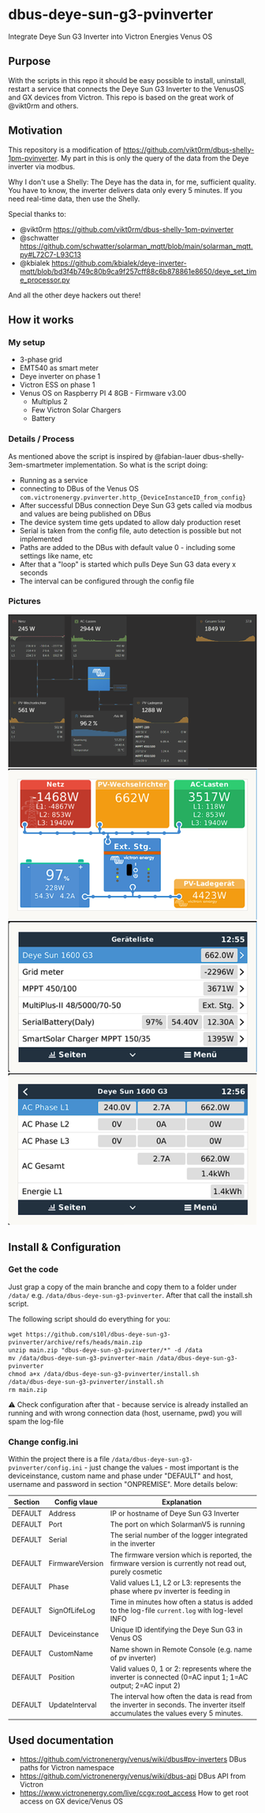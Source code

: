 # dbus-deye-sun-g3-pvinverter
Integrate Deye Sun G3 Inverter into Victron Energies Venus OS

## Purpose
With the scripts in this repo it should be easy possible to install, uninstall, restart a service that connects the Deye Sun G3 Inverter to the VenusOS and GX devices from Victron.
This repo is based on the great work of @vikt0rm and others.

## Motivation
This repository is a modification of https://github.com/vikt0rm/dbus-shelly-1pm-pvinverter. 
My part in this is only the query of the data from the Deye inverter via modbus.

Why I don't use a Shelly: The Deye has the data in, for me, sufficient quality. You have to know, the inverter delivers data only every 5 minutes. If you need real-time data, then use the Shelly.


Special thanks to:
- @vikt0rm https://github.com/vikt0rm/dbus-shelly-1pm-pvinverter
- @schwatter https://github.com/schwatter/solarman_mqtt/blob/main/solarman_mqtt.py#L72C7-L93C13
- @kbialek https://github.com/kbialek/deye-inverter-mqtt/blob/bd3f4b749c80b9ca9f257cff88c6b878861e8650/deye_set_time_processor.py

And all the other deye hackers out there!

## How it works
### My setup
- 3-phase grid
- EMT540 as smart meter
- Deye inverter on phase 1
- Victron ESS on phase 1
- Venus OS on Raspberry PI 4 8GB - Firmware v3.00
  - Multiplus 2
  - Few Victron Solar Chargers
  - Battery

### Details / Process
As mentioned above the script is inspired by @fabian-lauer dbus-shelly-3em-smartmeter implementation.
So what is the script doing:
- Running as a service
- connecting to DBus of the Venus OS `com.victronenergy.pvinverter.http_{DeviceInstanceID_from_config}`
- After successful DBus connection Deye Sun G3 gets called via modbus and values are being published on DBus
- The device system time gets updated to allow daly production reset
- Serial is taken from the config file, auto detection is possible but not implemented
- Paths are added to the DBus with default value 0 - including some settings like name, etc
- After that a "loop" is started which pulls Deye Sun G3 data every x seconds
- The interval can be configured through the config file


### Pictures
![VRM Dashboard](img/vrm-dashboard.png)
![Tile Overview](img/venus-os-overview.png)
![Remote Console - Device List](img/venus-os-devicelist.png) 
![SmartMeter - Values](img/venus-os-device.png)


## Install & Configuration
### Get the code
Just grap a copy of the main branche and copy them to a folder under `/data/` e.g. `/data/dbus-deye-sun-g3-pvinverter`.
After that call the install.sh script.

The following script should do everything for you:
```
wget https://github.com/s10l/dbus-deye-sun-g3-pvinverter/archive/refs/heads/main.zip
unzip main.zip "dbus-deye-sun-g3-pvinverter/*" -d /data
mv /data/dbus-deye-sun-g3-pvinverter-main /data/dbus-deye-sun-g3-pvinverter
chmod a+x /data/dbus-deye-sun-g3-pvinverter/install.sh
/data/dbus-deye-sun-g3-pvinverter/install.sh
rm main.zip
```
⚠️ Check configuration after that - because service is already installed an running and with wrong connection data (host, username, pwd) you will spam the log-file

### Change config.ini
Within the project there is a file `/data/dbus-deye-sun-g3-pvinverter/config.ini` - just change the values - most important is the deviceinstance, custom name and phase under "DEFAULT" and host, username and password in section "ONPREMISE". More details below:

| Section  | Config vlaue | Explanation |
| ------------- | ------------- | ------------- |
| DEFAULT  | Address | IP or hostname of Deye Sun G3 Inverter |
| DEFAULT  | Port | The port on which SolarmanV5 is running |
| DEFAULT  | Serial | The serial number of the logger integrated in the inverter |
| DEFAULT  | FirmwareVersion | The firmware version which is reported, the firmware version is currently not read out, purely cosmetic |
| DEFAULT  | Phase | Valid values L1, L2 or L3: represents the phase where pv inverter is feeding in |
| DEFAULT  | SignOfLifeLog  | Time in minutes how often a status is added to the log-file `current.log` with log-level INFO |
| DEFAULT  | Deviceinstance | Unique ID identifying the Deye Sun G3 in Venus OS |
| DEFAULT  | CustomName | Name shown in Remote Console (e.g. name of pv inverter) |
| DEFAULT  | Position | Valid values 0, 1 or 2: represents where the inverter is connected (0=AC input 1; 1=AC output; 2=AC input 2) |
| DEFAULT  | UpdateInterval | The interval how often the data is read from the inverter in seconds. The inverter itself accumulates the values every 5 minutes. |

## Used documentation
- https://github.com/victronenergy/venus/wiki/dbus#pv-inverters   DBus paths for Victron namespace
- https://github.com/victronenergy/venus/wiki/dbus-api   DBus API from Victron
- https://www.victronenergy.com/live/ccgx:root_access   How to get root access on GX device/Venus OS
